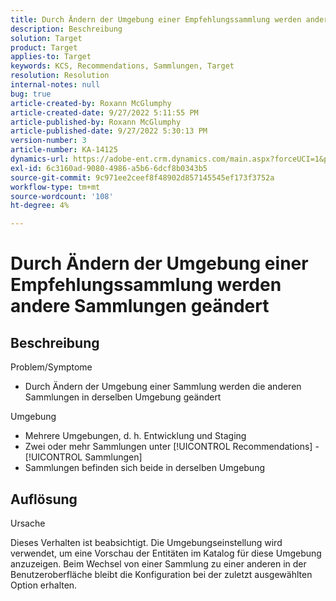```yaml
---
title: Durch Ändern der Umgebung einer Empfehlungssammlung werden andere Sammlungen geändert
description: Beschreibung
solution: Target
product: Target
applies-to: Target
keywords: KCS, Recommendations, Sammlungen, Target
resolution: Resolution
internal-notes: null
bug: true
article-created-by: Roxann McGlumphy
article-created-date: 9/27/2022 5:11:55 PM
article-published-by: Roxann McGlumphy
article-published-date: 9/27/2022 5:30:13 PM
version-number: 3
article-number: KA-14125
dynamics-url: https://adobe-ent.crm.dynamics.com/main.aspx?forceUCI=1&pagetype=entityrecord&etn=knowledgearticle&id=0196a277-873e-ed11-9db1-00224808613b
exl-id: 6c3160ad-9080-4986-a5b6-6dcf8b0343b5
source-git-commit: 9c971ee2ceef8f48902d857145545ef173f3752a
workflow-type: tm+mt
source-wordcount: '108'
ht-degree: 4%

---
```


# Durch Ändern der Umgebung einer Empfehlungssammlung werden andere Sammlungen geändert

## Beschreibung

Problem/Symptome<br>
- Durch Ändern der Umgebung einer Sammlung werden die anderen Sammlungen in derselben Umgebung geändert



Umgebung
- Mehrere Umgebungen, d. h. Entwicklung und Staging
- Zwei oder mehr Sammlungen unter [!UICONTROL Recommendations] - [!UICONTROL Sammlungen]
- Sammlungen befinden sich beide in derselben Umgebung



## Auflösung


Ursache

Dieses Verhalten ist beabsichtigt. Die Umgebungseinstellung wird verwendet, um eine Vorschau der Entitäten im Katalog für diese Umgebung anzuzeigen. Beim Wechsel von einer Sammlung zu einer anderen in der Benutzeroberfläche bleibt die Konfiguration bei der zuletzt ausgewählten Option erhalten.
